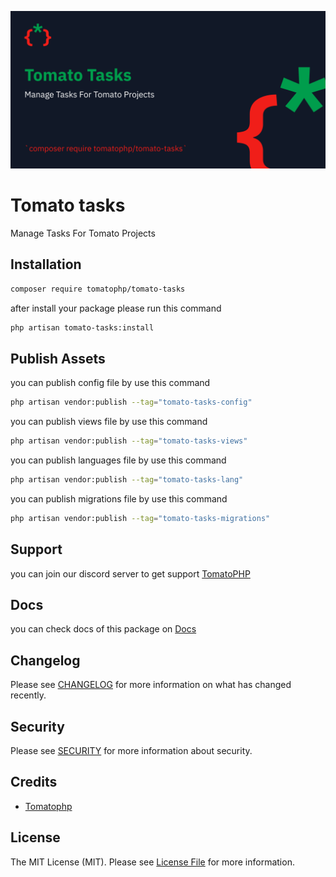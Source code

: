 ![Screenshot](https://github.com/tomatophp/tomato-tasks/blob/master/art/screenshot.png)

# Tomato tasks

Manage Tasks For Tomato Projects

## Installation

```bash
composer require tomatophp/tomato-tasks
```
after install your package please run this command

```bash
php artisan tomato-tasks:install
```

## Publish Assets

you can publish config file by use this command

```bash
php artisan vendor:publish --tag="tomato-tasks-config"
```

you can publish views file by use this command

```bash
php artisan vendor:publish --tag="tomato-tasks-views"
```

you can publish languages file by use this command

```bash
php artisan vendor:publish --tag="tomato-tasks-lang"
```

you can publish migrations file by use this command

```bash
php artisan vendor:publish --tag="tomato-tasks-migrations"
```

## Support

you can join our discord server to get support [TomatoPHP](https://discord.gg/Xqmt35Uh)

## Docs

you can check docs of this package on [Docs](https://docs.tomatophp.com/plugins/laravel-package-generator)

## Changelog

Please see [CHANGELOG](CHANGELOG.md) for more information on what has changed recently.

## Security

Please see [SECURITY](SECURITY.md) for more information about security.

## Credits

- [Tomatophp](mailto:info@3x1.io)

## License

The MIT License (MIT). Please see [License File](LICENSE.md) for more information.
